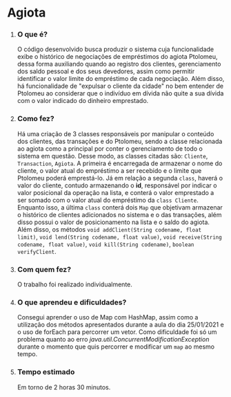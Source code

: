 # Agiota

1. ### O que é?  
    O código desenvolvido busca produzir o sistema cuja funcionalidade exibe o histórico de negociações de empréstimos do agiota Ptolomeu, dessa forma auxiliando quando ao registro dos clientes, gerenciamento dos saldo pessoal e dos seus devedores, assim como permitir identificar o valor limite do empréstimo de cada negociação. Além disso, há funcionalidade de "expulsar o cliente da cidade" no bem entender de Ptolomeu ao considerar que o indivíduo em dívida não quite a sua dívida com o valor indicado do dinheiro emprestado.

2. ### Como fez?
    Há uma criação de 3 classes responsáveis por manipular o conteúdo dos clientes, das transações e do Ptolomeu, sendo a classe relacionada ao agiota como a principal por conter o gerenciamento de todo o sistema em questão. Desse modo, as classes citadas são: ```Cliente```, ```Transaction```, ```Agiota```. A primeira é encarregada de armazenar o nome do cliente, o valor atual do empréstimo a ser recebido e o limite que Ptolomeu poderá emprestá-lo. Já em relação a segunda ```class```, haverá o valor do cliente, contudo armazenando o **id**, responsável por indicar o valor posicional da operação na lista, e conterá o valor emprestado a ser somado com o valor atual do empréstimo da ```class Cliente```. Enquanto isso, a última ```class``` conterá dois ```Map``` que objetivam armazenar o histórico de clientes adicionados no sistema e o das transações, além disso possui o valor de posicionamento na lista e o saldo do agiota. Além disso, os métodos ```void addClient(String codename, float limit)```, ```void lend(String codename, float value)```, ```void receive(String codename, float value)```, ```void kill(String codename)```, ```boolean verifyClient```.

3. ### Com quem fez?
    O trabalho foi realizado individualmente.
4. ### O que aprendeu e dificuldades?
    Consegui aprender o uso de Map com HashMap, assim como a utilização dos métodos apresentados durante a aula do dia 25/01/2021 e o uso de forEach para percorrer um vetor. Como dificuldade foi só um problema quanto ao erro _java.util.ConcurrentModificationException_ durante o momento que quis percorrer e modificar um ```map``` ao mesmo tempo.

5. ### Tempo estimado
    Em torno de 2 horas 30 minutos.